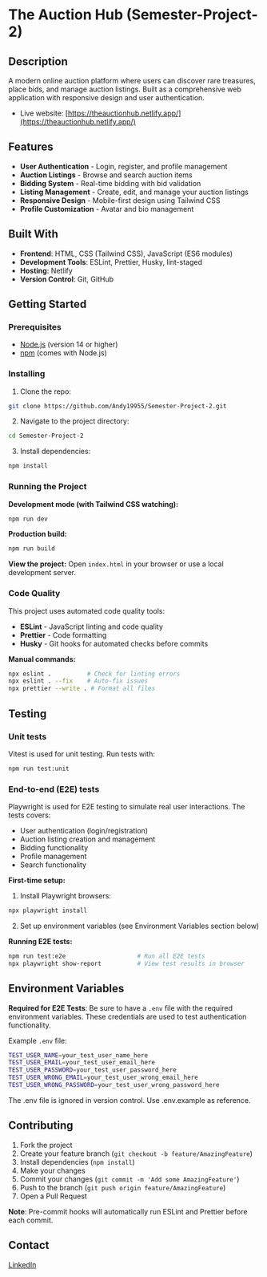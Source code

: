 # The Auction Hub (Semester-Project-2)

## Description

A modern online auction platform where users can discover rare treasures, place bids, and manage auction listings. Built as a comprehensive web application with responsive design and user authentication.

- Live website: [https://theauctionhub.netlify.app/](https://theauctionhub.netlify.app/)

## Features

- **User Authentication** - Login, register, and profile management
- **Auction Listings** - Browse and search auction items
- **Bidding System** - Real-time bidding with bid validation
- **Listing Management** - Create, edit, and manage your auction listings
- **Responsive Design** - Mobile-first design using Tailwind CSS
- **Profile Customization** - Avatar and bio management

## Built With

- **Frontend**: HTML, CSS (Tailwind CSS), JavaScript (ES6 modules)
- **Development Tools**: ESLint, Prettier, Husky, lint-staged
- **Hosting**: Netlify
- **Version Control**: Git, GitHub

## Getting Started

### Prerequisites

- [Node.js](https://nodejs.org/) (version 14 or higher)
- [npm](https://www.npmjs.com/) (comes with Node.js)

### Installing

1. Clone the repo:

```bash
git clone https://github.com/Andy19955/Semester-Project-2.git
```

2. Navigate to the project directory:

```bash
cd Semester-Project-2
```

3. Install dependencies:

```bash
npm install
```

### Running the Project

**Development mode (with Tailwind CSS watching):**

```bash
npm run dev
```

**Production build:**

```bash
npm run build
```

**View the project:**
Open `index.html` in your browser or use a local development server.

### Code Quality

This project uses automated code quality tools:

- **ESLint** - JavaScript linting and code quality
- **Prettier** - Code formatting
- **Husky** - Git hooks for automated checks before commits

**Manual commands:**

```bash
npx eslint .          # Check for linting errors
npx eslint . --fix    # Auto-fix issues
npx prettier --write . # Format all files
```

## Testing

### Unit tests

Vitest is used for unit testing. Run tests with:

```bash
npm run test:unit
```

### End-to-end (E2E) tests

Playwright is used for E2E testing to simulate real user interactions. The tests covers:

- User authentication (login/registration)
- Auction listing creation and management
- Bidding functionality
- Profile management
- Search functionality

**First-time setup:**

1. Install Playwright browsers:

```bash
npx playwright install
```

2. Set up environment variables (see Environment Variables section below)

**Running E2E tests:**

```bash
npm run test:e2e                    # Run all E2E tests
npx playwright show-report          # View test results in browser
```

## Environment Variables

**Required for E2E Tests**: Be sure to have a `.env` file with the required environment variables. These credentials are used to test authentication functionality.

Example `.env` file:

```bash
TEST_USER_NAME=your_test_user_name_here
TEST_USER_EMAIL=your_test_user_email_here
TEST_USER_PASSWORD=your_test_user_password_here
TEST_USER_WRONG_EMAIL=your_test_user_wrong_email_here
TEST_USER_WRONG_PASSWORD=your_test_user_wrong_password_here
```

The .env file is ignored in version control. Use .env.example as reference.

## Contributing

1. Fork the project
2. Create your feature branch (`git checkout -b feature/AmazingFeature`)
3. Install dependencies (`npm install`)
4. Make your changes
5. Commit your changes (`git commit -m 'Add some AmazingFeature'`)
6. Push to the branch (`git push origin feature/AmazingFeature`)
7. Open a Pull Request

**Note**: Pre-commit hooks will automatically run ESLint and Prettier before each commit.

## Contact

[LinkedIn](https://www.linkedin.com/in/andreas-thune/)
